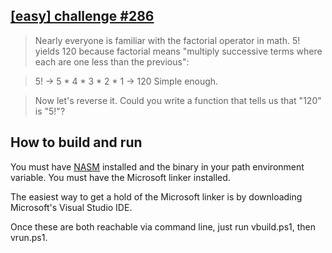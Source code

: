 ## [[easy] challenge #286](https://www.reddit.com/r/dailyprogrammer/comments/55nior/20161003_challenge_286_easy_reverse_factorial/)
>Nearly everyone is familiar with the factorial operator in math. 5! yields 120 because factorial means "multiply successive terms where each are one less than the previous":

>5! -> 5 * 4 * 3 * 2 * 1 -> 120
>Simple enough.

>Now let's reverse it. Could you write a function that tells us that "120" is "5!"?

## How to build and run
You must have [NASM](https://www.nasm.us/) installed and the binary in your path environment variable.
You must have the Microsoft linker installed.

The easiest way to get a hold of the Microsoft linker is by downloading Microsoft's Visual Studio IDE.

Once these are both reachable via command line, just run vbuild.ps1, then vrun.ps1.
